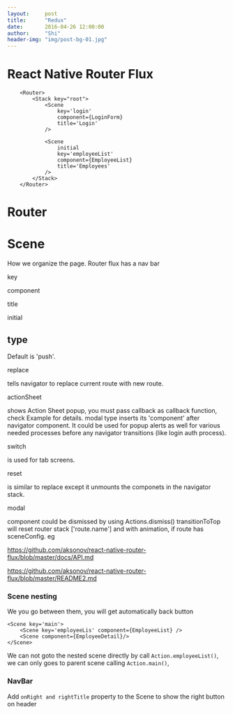 ```yaml
---
layout:     post
title:      "Redux"
date:       2016-04-26 12:00:00
author:     "Shi"
header-img: "img/post-bg-01.jpg"
---
```


# React Native Router Flux

        <Router>
            <Stack key="root">
                <Scene
                    key='login'
                    component={LoginForm}
                    title='Login'
                />
    
                <Scene
                    initial
                    key='employeeList'
                    component={EmployeeList}
                    title='Employees'
                />
            </Stack>
        </Router>
# Router



# Scene

How we organize the page. Router flux has a nav bar

key

component 

title

initial

## type

Default is 'push'. 

replace 

tells navigator to replace current route with new route. 

actionSheet 

shows Action Sheet popup, you must pass callback as callback function, check Example for details. modal type inserts its 'component' after navigator component. It could be used for popup alerts as well for various needed processes before any navigator transitions (like login auth process).

switch 

is used for tab screens. 

reset 

is similar to replace except it unmounts the componets in the navigator stack. 

modal 

component could be dismissed by using Actions.dismiss() transitionToTop will reset router stack ['route.name'] and with animation, if route has sceneConfig. eg <Route name="login" schema="modal" component={Login} type="transitionToTop" />

https://github.com/aksonov/react-native-router-flux/blob/master/docs/API.md

https://github.com/aksonov/react-native-router-flux/blob/master/README2.md



### Scene nesting

We you go between them, you will get automatically back button

```
<Scene key='main'>
	<Scene key='employeeLis' component={EmployeeList} />
	<Scene component={EmployeeDetail}/>
</Scene>
```

We can not goto the nested scene directly by call `Action.employeeList()`, we can only goes to parent scene calling  `Action.main()`,



### NavBar

Add `onRight and rightTitle` property to the Scene to show the right button on header

